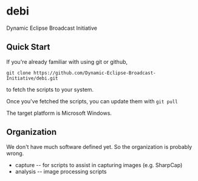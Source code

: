 # debi
Dynamic Eclipse Broadcast Initiative

## Quick Start

If you're already familiar with using git or github,
```
git clone https://github.com/Dynamic-Eclipse-Broadcast-Initiative/debi.git
```
to fetch the scripts to your system.

Once you've fetched the scripts, you can update them with `git pull`


The target platform is Microsoft Windows.

## Organization

We don't have much software defined yet.  So the organization is probably wrong.

* capture -- for scripts to assist in capturing images (e.g. SharpCap)
* analysis -- image processing scripts


